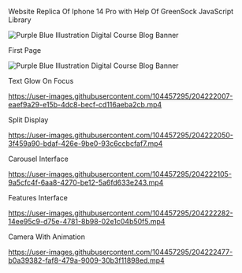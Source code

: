 Website Replica Of Iphone 14 Pro with Help Of GreenSock JavaScript Library

![Purple Blue Illustration Digital Course Blog Banner](https://user-images.githubusercontent.com/104457295/204213296-ce6b05b9-c192-4d40-97ce-c1464002c1dc.jpg)


First Page

![Purple Blue Illustration Digital Course Blog Banner](https://user-images.githubusercontent.com/104457295/204216095-5d2f5275-3a14-4d21-8955-c39d805a4ac4.gif)


Text Glow On Focus 

https://user-images.githubusercontent.com/104457295/204222007-eaef9a29-e15b-4dc8-becf-cd116aeba2cb.mp4


Split Display

https://user-images.githubusercontent.com/104457295/204222050-3f459a90-bdaf-426e-9be0-93c6ccbcfaf7.mp4


Carousel Interface

https://user-images.githubusercontent.com/104457295/204222105-9a5cfc4f-6aa8-4270-be12-5a6fd633e243.mp4


Features Interface

https://user-images.githubusercontent.com/104457295/204222282-14ee95c9-d75e-4781-8b98-02e1c04b50f5.mp4


Camera With Animation 

https://user-images.githubusercontent.com/104457295/204222477-b0a39382-faf8-479a-9009-30b3f11898ed.mp4



